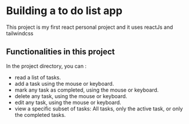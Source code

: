 # Building a to do list app

This project is my first react personal project and it uses  reactJs and tailwindcss

## Functionalities in this project

In the project directory, you can :

- read a list of tasks.
- add a task using the mouse or keyboard.
- mark any task as completed, using the mouse or keyboard.
- delete any task, using the mouse or keyboard.
- edit any task, using the mouse or keyboard.
- view a specific subset of tasks: All tasks, only the active task, or only the completed tasks.